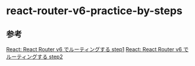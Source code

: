 # react-router-v6-practice-by-steps

## 参考
[React: React Router v6 でルーティングする step1](https://zenn.dev/longbridge/articles/65355d3fdb7939)
[React: React Router v6 でルーティングする step2](https://zenn.dev/longbridge/articles/607ec2971c748e)

